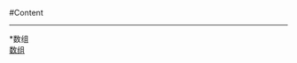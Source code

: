 #Content
***
*数组  
[数组](https://github.com/Chaos2557/Leetcode-Practice-Note/blob/main/Note/%E6%95%B0%E7%BB%84.md)
